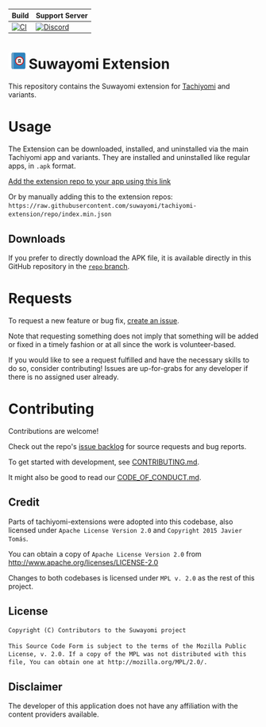 | Build                                                                                                                                                                   | Support Server |
|-------------------------------------------------------------------------------------------------------------------------------------------------------------------------|---------|
| [![CI](https://github.com/suwayomi/tachiyomi-extension/workflows/CI/badge.svg?event=push)](https://github.com/suwayomi/tachiyomi-extension/actions/workflows/build_push.yml) | [![Discord](https://img.shields.io/discord/598920799851905034.svg?label=discord&labelColor=7289da&color=2c2f33&style=flat)](https://discord.gg/DDZdqZWaHA) |

# ![app icon](./.github/readme-images/app-icon.png)Suwayomi Extension
This repository contains the Suwayomi extension for [Tachiyomi](https://github.com/tachiyomiorg/tachiyomi) and variants.

# Usage

The Extension can be downloaded, installed, and uninstalled via the main Tachiyomi app and variants. They are installed and uninstalled like regular apps, in `.apk` format.

[Add the extension repo to your app using this link](tachiyomi://add-repo?url=https://raw.githubusercontent.com/suwayomi/tachiyomi-extension/repo/index.min.json)

Or by manually adding this to the extension repos: `https://raw.githubusercontent.com/suwayomi/tachiyomi-extension/repo/index.min.json`

## Downloads

If you prefer to directly download the APK file, it is available directly in this GitHub repository in the [`repo` branch](https://github.com/suwayomi/tachiyomi-extension/tree/repo/apk).

# Requests

To request a new feature or bug fix, [create an issue](https://github.com/suwayomi/tachiyomi-extension/issues/new/choose).

Note that requesting something does not imply that something will be added or fixed in a timely fashion or at all since the work is volunteer-based.

If you would like to see a request fulfilled and have the necessary skills to do so, consider contributing! Issues are up-for-grabs for any developer if there is no assigned user already.

# Contributing

Contributions are welcome!

Check out the repo's [issue backlog](https://github.com/suwayomi/tachiyomi-extension/issues) for source requests and bug reports.

To get started with development, see [CONTRIBUTING.md](./CONTRIBUTING.md).

It might also be good to read our [CODE_OF_CONDUCT.md](./CODE_OF_CONDUCT.md).

## Credit

Parts of tachiyomi-extensions were adopted into this codebase, also licensed under `Apache License Version 2.0` and `Copyright 2015 Javier Tomás`.

You can obtain a copy of `Apache License Version 2.0` from  http://www.apache.org/licenses/LICENSE-2.0

Changes to both codebases is licensed under `MPL v. 2.0` as the rest of this project.

## License

    Copyright (C) Contributors to the Suwayomi project

    This Source Code Form is subject to the terms of the Mozilla Public
    License, v. 2.0. If a copy of the MPL was not distributed with this
    file, You can obtain one at http://mozilla.org/MPL/2.0/.

## Disclaimer

The developer of this application does not have any affiliation with the content providers available.
